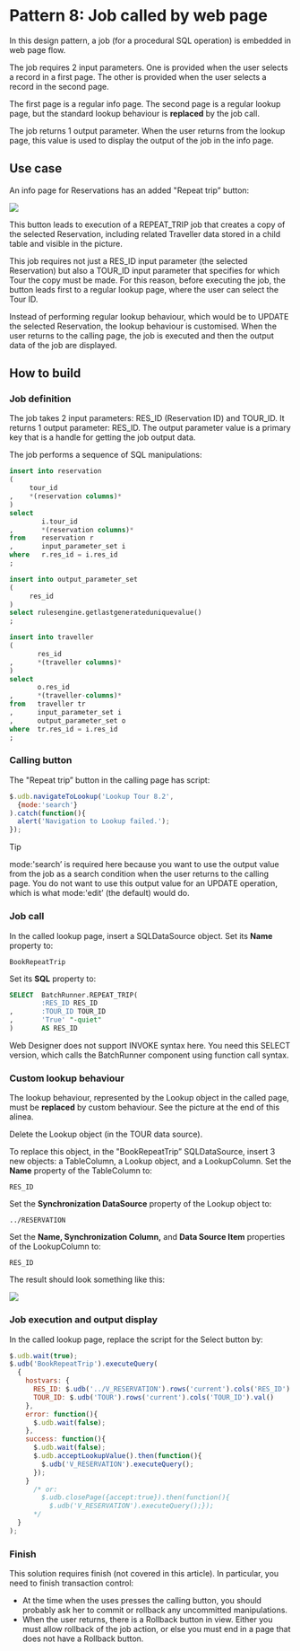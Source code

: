 # Pattern 8: Job called by web page

In this design pattern, a job (for a procedural SQL operation) is embedded in web page flow.

The job requires 2 input parameters. One is provided when the user selects a record in a first page. The other is provided when the user selects a record in the second page.

The first page is a regular info page. The second page is a regular lookup page, but the standard lookup behaviour is **replaced** by the job call.

The job returns 1 output parameter. When the user returns from the lookup page, this value is used to display the output of the job in the info page.

## Use case

An info page for Reservations has an added "Repeat trip” button:

![](/api/Web%20and%20app%20UIs/Page%20and%20data%20source%20constructs/assets/b9535e01-97e4-4098-b7fe-dbeb5c15bd29.png)

This button leads to execution of a REPEAT_TRIP job that creates a copy of the selected Reservation, including related Traveller data stored in a child table and visible in the picture.

This job requires not just a RES_ID input parameter (the selected Reservation) but also a TOUR_ID input parameter that specifies for which Tour the copy must be made. For this reason, before executing the job, the button leads first to a regular lookup page, where the user can select the Tour ID.

Instead of performing regular lookup behaviour, which would be to UPDATE the selected Reservation, the lookup behaviour is customised. When the user returns to the calling page, the job is executed and then the output data of the job are displayed.

## How to build

### Job definition

The job takes 2 input parameters: RES_ID (Reservation ID) and TOUR_ID. It returns 1 output parameter: RES_ID. The output parameter value is a primary key that is a handle for getting the job output data.

The job performs a sequence of SQL manipulations:

```sql
insert into reservation
(
     tour_id
,    *(reservation columns)*
)
select
        i.tour_id
,       *(reservation columns)*
from    reservation r
,       input_parameter_set i
where   r.res_id = i.res_id
;

insert into output_parameter_set
(
     res_id
)
select rulesengine.getlastgenerateduniquevalue()
;

insert into traveller
(
       res_id
,      *(traveller columns)*
)
select
       o.res_id
,      *(traveller-columns)*
from   traveller tr
,      input_parameter_set i
,      output_parameter_set o
where  tr.res_id = i.res_id
;
```

### Calling button

The "Repeat trip” button in the calling page has script:

```js
$.udb.navigateToLookup('Lookup Tour 8.2',
  {mode:'search'}
).catch(function(){
  alert('Navigation to Lookup failed.');
});
```

> [!TIP]
> mode:'search’ is required here because you want to use the output value from the job as a search condition when the user returns to the calling page. You do not want to use this output value for an UPDATE operation, which is what mode:'edit’ (the default) would do.

### Job call

In the called lookup page, insert a SQLDataSource object. Set its **Name** property to:

```
BookRepeatTrip
```

Set its **SQL** property to:

```sql
SELECT  BatchRunner.REPEAT_TRIP(
        :RES_ID RES_ID
,       :TOUR_ID TOUR_ID
,       'True' "-quiet"
)       AS RES_ID
```

Web Designer does not support INVOKE syntax here. You need this SELECT version, which calls the BatchRunner component using function call syntax.

### Custom lookup behaviour

The lookup behaviour, represented by the Lookup object in the called page, must be **replaced** by custom behaviour. See the picture at the end of this alinea.

Delete the Lookup object (in the TOUR data source).

To replace this object, in the "BookRepeatTrip” SQLDataSource, insert 3 new objects: a TableColumn, a Lookup object, and a LookupColumn. Set the **Name** property of the TableColumn to:

```
RES_ID
```

Set the **Synchronization DataSource** property of the Lookup object to:

```
../RESERVATION
```

Set the **Name, Synchronization Column,** and **Data Source Item** properties of the LookupColumn to:

```
RES_ID
```

The result should look something like this:

![](/api/Web%20and%20app%20UIs/Page%20and%20data%20source%20constructs/assets/06e2cce6-b696-4bb2-bd85-61f4238d1130.png)

### Job execution and output display

In the called lookup page, replace the script for the Select button by:

```js
$.udb.wait(true);
$.udb('BookRepeatTrip').executeQuery(
  {
    hostvars: {
      RES_ID: $.udb('../V_RESERVATION').rows('current').cols('RES_ID').val(),
      TOUR_ID: $.udb('TOUR').rows('current').cols('TOUR_ID').val()
    }, 
    error: function(){
      $.udb.wait(false);
    }, 
    success: function(){
      $.udb.wait(false);
      $.udb.acceptLookupValue().then(function(){
        $.udb('V_RESERVATION').executeQuery();
      });
	}
      /* or: 
	    $.udb.closePage({accept:true}).then(function(){
	      $.udb('V_RESERVATION').executeQuery();});
      */
  }
);
```

### Finish

This solution requires finish (not covered in this article). In particular, you need to finish transaction control:

- At the time when the uses presses the calling button, you should probably ask her to commit or rollback any uncommitted manipulations.
- When the user returns, there is a Rollback button in view. Either you must allow rollback of the job action, or else you must end in a page that does not have a Rollback button.